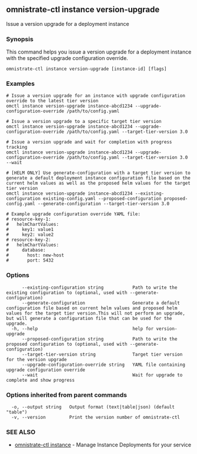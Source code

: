 ## omnistrate-ctl instance version-upgrade

Issue a version upgrade for a deployment instance

### Synopsis

This command helps you issue a version upgrade for a deployment instance with the specified upgrade configuration override.

```
omnistrate-ctl instance version-upgrade [instance-id] [flags]
```

### Examples

```
# Issue a version upgrade for an instance with upgrade configuration override to the latest tier version
omctl instance version-upgrade instance-abcd1234 --upgrade-configuration-override /path/to/config.yaml

# Issue a version upgrade to a specific target tier version
omctl instance version-upgrade instance-abcd1234 --upgrade-configuration-override /path/to/config.yaml --target-tier-version 3.0

# Issue a version upgrade and wait for completion with progress tracking
omctl instance version-upgrade instance-abcd1234 --upgrade-configuration-override /path/to/config.yaml --target-tier-version 3.0 --wait

# [HELM ONLY] Use generate-configuration with a target tier version to generate a default deployment instance configuration file based on the current helm values as well as the proposed helm values for the target tier version
omctl instance version-upgrade instance-abcd1234 --existing-configuration existing-config.yaml --proposed-configuration proposed-config.yaml --generate-configuration --target-tier-version 3.0

# Example upgrade configuration override YAML file:
# resource-key-1:
#   helmChartValues:
#     key1: value1
#     key2: value2
# resource-key-2:
#   helmChartValues:
#     database:
#       host: new-host
#       port: 5432
```

### Options

```
      --existing-configuration string           Path to write the existing configuration to (optional, used with --generate-configuration)
      --generate-configuration                  Generate a default configuration file based on current helm values and proposed helm values for the target tier version.This will not perform an upgrade, but will generate a configuration file that can be used for the upgrade.
  -h, --help                                    help for version-upgrade
      --proposed-configuration string           Path to write the proposed configuration to (optional, used with --generate-configuration)
      --target-tier-version string              Target tier version for the version upgrade
      --upgrade-configuration-override string   YAML file containing upgrade configuration override
      --wait                                    Wait for upgrade to complete and show progress
```

### Options inherited from parent commands

```
  -o, --output string   Output format (text|table|json) (default "table")
  -v, --version         Print the version number of omnistrate-ctl
```

### SEE ALSO

* [omnistrate-ctl instance](omnistrate-ctl_instance.md)	 - Manage Instance Deployments for your service

